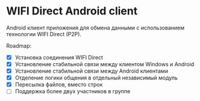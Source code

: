 # WIFI Direct Android client

Android клиент приложения для обмена данными с использованием технологии WIFI Direct (P2P).

Roadmap:
- [x] Установка соединения WIFI Direct
- [x] Установление стабильной связи между клиентом Windows и Android
- [x] Установление стабильной связи между Android клиентами
- [x] Отделение логики общения в отдельный независимый модуль
- [x] Пересылка файлов, вместо строк
- [ ] Поддержка более двух участников в группе